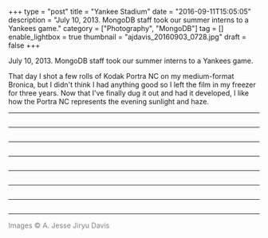 +++
type = "post"
title = "Yankee Stadium"
date = "2016-09-11T15:05:05"
description = "July 10, 2013. MongoDB staff took our summer interns to a Yankees game."
category = ["Photography", "MongoDB"]
tag = []
enable_lightbox = true
thumbnail = "ajdavis_20160903_0728.jpg"
draft = false
+++

<p>July 10, 2013. MongoDB staff took our summer interns to a Yankees game.</p>
<p>That day I shot a few rolls of Kodak Portra NC on my medium-format Bronica, but I didn't think I had anything good so I left the film in my freezer for three years. Now that I've finally dug it out and had it developed, I like how the Portra NC represents the evening sunlight and haze.</p>
<hr />
<p><img alt="" src="ajdavis_20160904_0742.jpg" /></p>
<hr />
<p><img alt="" src="ajdavis_20160903_0726.jpg" /></p>
<hr />
<p><img alt="" src="ajdavis_20160903_0728.jpg" /></p>
<hr />
<p><img alt="" src="ajdavis_20160903_0723.jpg" /></p>
<hr />
<p><img alt="" src="ajdavis_20160903_0722.jpg" /></p>
<hr />
<p><img alt="" src="ajdavis_20160903_0729.jpg" /></p>
<hr />
<p><img alt="" src="ajdavis_20160903_0724.jpg" /></p>
<hr />
<p><span style="color: gray">Images &copy; A. Jesse Jiryu Davis</span></p>
